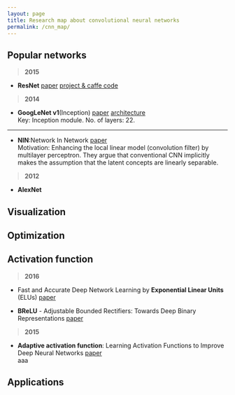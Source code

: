 ```yaml
---
layout: page
title: Research map about convolutional neural networks
permalink: /cnn_map/
---
```


## Popular networks

> **2015**

* **ResNet** 
[paper](http://arxiv.org/abs/1512.03385) 
[project & caffe code](https://github.com/KaimingHe/deep-residual-networks)

> **2014**

* **GoogLeNet v1**(Inception) 
[paper](http://arxiv.org/abs/1409.4842)
[architecture](http://ethereon.github.io/netscope/#/preset/googlenet)  
Key: Inception module. No. of layers: 22.

------

* **NIN**:Network In Network 
[paper](http://arxiv.org/abs/1312.4400)  
Motivation: Enhancing the local linear model (convolution filter) by multilayer perceptron. They argue that conventional CNN implicitly makes the assumption that the latent concepts are linearly separable.



> **2012**

* **AlexNet**

## Visualization



## Optimization






## Activation function

> **2016**

* Fast and Accurate Deep Network Learning by **Exponential Linear Units** (ELUs) 
[paper](http://arxiv.org/abs/1511.07289)  


* **BReLU** - Adjustable Bounded Rectifiers: Towards Deep Binary Representations 
[paper](http://arxiv.org/abs/1511.06201)  


> **2015**

* **Adaptive activation function**: Learning Activation Functions to Improve Deep Neural Networks 
[paper](http://arxiv.org/abs/1412.6830)  
aaa


## Applications


